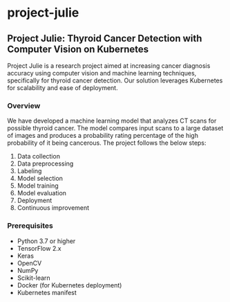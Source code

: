# project-julie

## Project Julie: Thyroid Cancer Detection with Computer Vision on Kubernetes

Project Julie is a research project aimed at increasing cancer diagnosis accuracy using computer vision and machine learning techniques, specifically for thyroid cancer detection. Our solution leverages Kubernetes for scalability and ease of deployment.

### Overview

We have developed a machine learning model that analyzes CT scans for possible thyroid cancer. The model compares input scans to a large dataset of images and produces a probability rating percentage of the high probability of it being cancerous. The project follows the below steps:

1. Data collection
2. Data preprocessing
3. Labeling
4. Model selection
5. Model training
6. Model evaluation
7. Deployment
8. Continuous improvement

### Prerequisites

* Python 3.7 or higher
* TensorFlow 2.x
* Keras
* OpenCV
* NumPy
* Scikit-learn
* Docker (for Kubernetes deployment)
* Kubernetes manifest
